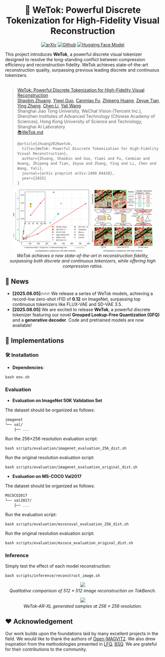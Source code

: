 <div align="center">
<h1>🚀 WeTok: Powerful Discrete Tokenization for High-Fidelity Visual Reconstruction</h1>

[![arXiv](https://img.shields.io/badge/arXiv-2505.12489-b31b1b.svg)](https://arxiv.org/abs/2505.12489)
[![Github](https://img.shields.io/badge/Github-WeTok-blue)](https://github.com/zhuangshaobin/WeTok.github)
[![Hugging Face Model](https://img.shields.io/badge/%F0%9F%A4%97%20Hugging%20Face-Models-yellow)](https://huggingface.co/GrayShine/WeTok)

</div>

This project introduces **WeTok**, a powerful discrete visual tokenizer designed to resolve the long-standing conflict between compression efficiency and reconstruction fidelity. WeTok achieves state-of-the-art reconstruction quality, surpassing previous leading discrete and continuous tokenizers. <br><br>

> <a href="https://github.com/zhuangshaobin/WeTok">WeTok: Powerful Discrete Tokenization for High-Fidelity Visual Reconstruction</a><br>
> [Shaobin Zhuang](https://scholar.google.com/citations?user=PGaDirMAAAAJ&hl=zh-CN&oi=ao), [Yiwei Guo](https://scholar.google.com/citations?user=HCAyeJIAAAAJ&hl=zh-CN&oi=ao), [Canmiao Fu](), [Zhipeng Huang](), [Zeyue Tian](https://scholar.google.com/citations?user=dghq4MQAAAAJ&hl=zh-CN&oi=ao), [Ying Zhang](https://scholar.google.com/citations?user=R_psgxkAAAAJ&hl=zh-CN&oi=ao), [Chen Li](https://scholar.google.com/citations?hl=zh-CN&user=WDJL3gYAAAAJ), [Yali Wang](https://scholar.google.com/citations?hl=zh-CN&user=hD948dkAAAAJ)<br>
> Shanghai Jiao Tong University, WeChat Vision (Tencent Inc.), Shenzhen Institutes of Advanced Technology (Chinese Academy of Sciences), Hong Kong University of Science and Technology, Shanghai AI Laboratory<br>
> <a href="./docs/WeTok.md">📚WeTok.md</a>
> ```
> @article{zhuang2026wetok,
>   title={WeTok: Powerful Discrete Tokenization for High-Fidelity Visual Reconstruction},
>   author={Zhuang, Shaobin and Guo, Yiwei and Fu, Canmiao and Huang, Zhipeng and Tian, Zeyue and Zhang, Ying and Li, Chen and Wang, Yali},
>   journal={arXiv preprint arXiv:2409.04410},
>   year={2025}
> }
> ```

<p align="center">
  <img src="./assets/teaser.png" width="90%">
  <br>
  <em>WeTok achieves a new state-of-the-art in reconstruction fidelity, surpassing both discrete and continuous tokenizers, while offering high compression ratios.</em>
</p>

## 📰 News
* **[2025.08.05]**:fire::fire::fire: We release a series of WeTok models, achieving a record-low zero-shot rFID of **0.12** on ImageNet, surpassing top continuous tokenizers like FLUX-VAE and SD-VAE 3.5.
* **[2025.08.05]** We are excited to release **WeTok**, a powerful discrete tokenizer featuring our novel **Grouped Lookup-Free Quantization (GFQ)** and a **generative decoder**. Code and pretrained models are now available!

## 📖 Implementations

### 🛠️ Installation
- **Dependencies**: 
```
bash env.sh
```

### Evaluation

- **Evaluation on ImageNet 50K Validation Set**

The dataset should be organized as follows:
```
imagenet
└── val/
    ├── ...
```

Run the 256×256 resolution evaluation script:
```
bash scripts/evaluation/imagenet_evaluation_256_dist.sh
```

Run the original resolution evaluation script:
```
bash scripts/evaluation/imagenet_evaluation_original_dist.sh
```

- **Evaluation on MS-COCO Val2017**

The dataset should be organized as follows:
```
MSCOCO2017
└── val2017/
    ├── ...
```

Run the evaluation script:
```
bash scripts/evaluation/mscocoval_evaluation_256_dist.sh
```

Run the original resolution evaluation script:
```
bash scripts/evaluation/mscoco_evaluation_original_dist.sh
```


### Inference

Simply test the effect of each model reconstruction:
```
bash scripts/inference/reconstruct_image.sh
```

<p align="center">
  <img src="./assets/compare.png" width="90%">
  <br>
  <em>Qualitative comparison of 512 × 512 image reconstruction on TokBench.</em>
</p>

<p align="center">
  <img src="./assets/gen.png" width="90%">
  <br>
  <em>WeTok-AR-XL generated samples at 256 × 256 resolution.</em>
</p>



## ❤️ Acknowledgement
Our work builds upon the foundations laid by many excellent projects in the field. We would like to thank the authors of [Open-MAGVIT2](https://arxiv.org/abs/2409.04410). We also drew inspiration from the methodologies presented in [LFQ](https://arxiv.org/abs/2310.05737), [BSQ](https://arxiv.org/abs/2406.07548). We are grateful for their contributions to the community.